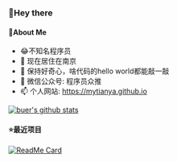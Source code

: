 ### 👋Hey there
#### :boy:About Me
- :joy:不知名程序员
- 🔭 现在居住在南京
- 🌱 保持好奇心，啥代码的hello world都能敲一敲
- 💬 微信公众号: 程序员众推
- 📫 个人网站: https://mytianya.github.io

[![buer's github stats](https://github-readme-stats.vercel.app/api?username=mytianya)](https://github.com/mytianya)

#### :star:最近项目
[![ReadMe Card](https://github-readme-stats.vercel.app/api/pin/?username=mytianya&repo=springboot-tutorials)](https://github.com/mytianya/springboot-tutorials)
